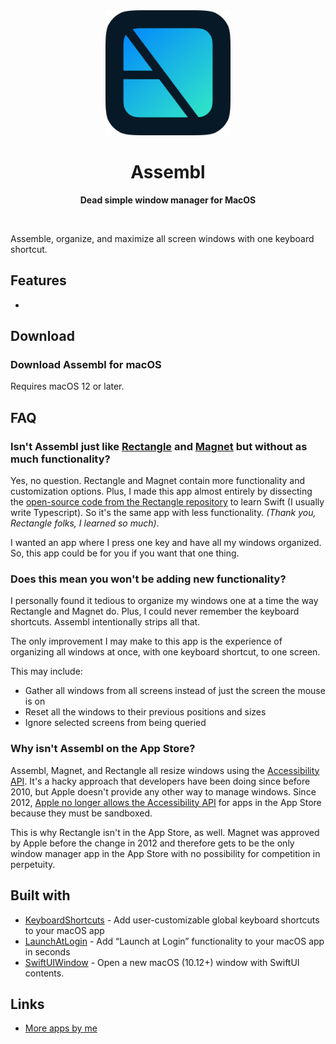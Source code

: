 <div align="center">
 <a href="https://assembl.app">
  <img src="Assets/app_icon.png" width="200" height="200">
 </a>
 <h1>Assembl</h1>
 <p>
  <b>Dead simple window manager for MacOS</b>
 </p>

 <br>
</div>

Assemble, organize, and maximize all screen windows with one keyboard shortcut.

## Features

-

## Download

### Download Assembl for macOS

Requires macOS 12 or later.

## FAQ

### Isn't Assembl just like [Rectangle](https://rectangleapp.com/) and [Magnet](https://magnet.crowdcafe.com) but without as much functionality?

Yes, no question. Rectangle and Magnet contain more functionality and customization options. Plus, I made this app almost entirely by dissecting the [open-source code from the Rectangle repository](https://github.com/rxhanson/Rectangle) to learn Swift (I usually write Typescript). So it's the same app with less functionality. _(Thank you, Rectangle folks, I learned so much)_.

I wanted an app where I press one key and have all my windows organized. So, this app could be for you if you want that one thing.

### Does this mean you won't be adding new functionality?

I personally found it tedious to organize my windows one at a time the way Rectangle and Magnet do. Plus, I could never remember the keyboard shortcuts. Assembl intentionally strips all that.

The only improvement I may make to this app is the experience of organizing all windows at once, with one keyboard shortcut, to one screen.

This may include:

- Gather all windows from all screens instead of just the screen the mouse is on
- Reset all the windows to their previous positions and sizes
- Ignore selected screens from being queried

### Why isn't Assembl on the App Store?

Assembl, Magnet, and Rectangle all resize windows using the [Accessibility API](https://developer.apple.com/documentation/objectivec/nsobject/uiaccessibility). It's a hacky approach that developers have been doing since before 2010, but Apple doesn't provide any other way to manage windows. Since 2012, [Apple no longer allows the Accessibility API](https://developer.apple.com/library/archive/documentation/Security/Conceptual/AppSandboxDesignGuide/DesigningYourSandbox/DesigningYourSandbox.html) for apps in the App Store because they must be sandboxed.

This is why Rectangle isn't in the App Store, as well. Magnet was approved by Apple before the change in 2012 and therefore gets to be the only window manager app in the App Store with no possibility for competition in perpetuity.

## Built with

- [KeyboardShortcuts](https://github.com/sindresorhus/KeyboardShortcuts) - Add user-customizable global keyboard shortcuts to your macOS app
- [LaunchAtLogin](https://github.com/sindresorhus/LaunchAtLogin) - Add “Launch at Login” functionality to your macOS app in seconds
- [SwiftUIWindow](https://github.com/mortenjust/SwiftUIWindow) - Open a new macOS (10.12+) window with SwiftUI contents.

## Links

- [More apps by me](https://rossmoody.com)
